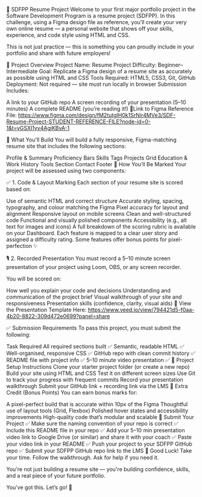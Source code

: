 💼 SDFPP Resume Project
Welcome to your first major portfolio project in the Software Development Program is a resume project (SDFPP). In this challenge, using a Figma design file as reference, you’ll create your very own online resume — a personal website that shows off your skills, experience, and code style using HTML and CSS.

This is not just practice — this is something you can proudly include in your portfolio and share with future employers!

📌 Project Overview
Project Name: Resume Project
Difficulty: Beginner–Intermediate
Goal: Replicate a Figma design of a resume site as accurately as possible using HTML and CSS
Tools Required: HTML5, CSS3, Git, GitHub
Deployment: Not required — site must run locally in browser
Submission Includes:

A link to your GitHub repo
A screen recording of your presentation (5–10 minutes)
A complete README (you’re reading it!)
🎨Link to Figma Reference File: https://www.figma.com/design/fM2tutgIH0k1SrNir4MVe3/SDF-Resume-Project-STUDENT-REFERENCE-FILE?node-id=0-1&t=yGSXI1yv4AgjKBvA-1

🧠 What You'll Build
You will build a fully responsive, Figma-matching resume site that includes the following sections:

Profile & Summary
Proficiency Bars
Skills Tags
Projects Grid
Education & Work History
Tools Section
Contact Footer
🧪 How You’ll Be Marked
Your project will be assessed using two components:

✅ 1. Code & Layout Marking
Each section of your resume site is scored based on:

Use of semantic HTML and correct structure
Accurate styling, spacing, typography, and colour matching the Figma
Pixel accuracy for layout and alignment
Responsive layout on mobile screens
Clean and well-structured code
Functional and visually polished components
Accessibility (e.g., alt text for images and icons)
A full breakdown of the scoring rubric is available on your Dashboard. Each feature is mapped to a clear user story and assigned a difficulty rating. Some features offer bonus points for pixel-perfection ✨

🎙️ 2. Recorded Presentation
You must record a 5–10 minute screen presentation of your project using Loom, OBS, or any screen recorder.

You will be scored on:

How well you explain your code and decisions
Understanding and communication of the project brief
Visual walkthrough of your site and responsiveness
Presentation skills (confidence, clarity, visual aids)
📎 View the Presentation Template Here:
https://www.veed.io/view/794421d5-f0aa-4b20-8822-309d472e0699?panel=share

✅ Submission Requirements
To pass this project, you must submit the following:

Task	Required
All required sections built	✅
Semantic, readable HTML	✅
Well-organised, responsive CSS	✅
GitHub repo with clean commit history	✅
README file with project info	✅
5–10 minute video presentation	✅
🧰 Project Setup Instructions
Clone your starter project folder (or create a new repo)
Build your site using HTML and CSS
Test it on different screen sizes
Use Git to track your progress with frequent commits
Record your presentation walkthrough
Submit your GitHub link + recording link via the LMS
🎯 Extra Credit (Bonus Points)
You can earn bonus marks for:

A pixel-perfect build that is accurate within 10px of the Figma
Thoughtful use of layout tools (Grid, Flexbox)
Polished hover states and accessibility improvements
High-quality code that’s modular and scalable
📩 Submit Your Project
✅ Make sure the naming convention of your repo is correct
✅ Include this README file in your repo
✅ Add your 5–10 min presentation video link to Google Drive (or similar) and share it with your coach
✅ Paste your video link in your README
✅ Push your project to your SDFPP GitHub repo
✅ Submit your SDFPP GitHub repo link to the LMS
🙌 Good Luck!
Take your time. Follow the walkthrough. Ask for help if you need it.

You're not just building a resume site — you're building confidence, skills, and a real piece of your future portfolio.

You’ve got this. Let’s go! 🚀

